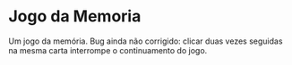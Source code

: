 # Jogo da Memoria
 Um jogo da memória.
 Bug ainda não corrigido: clicar duas vezes seguidas na mesma carta interrompe o continuamento do jogo.
